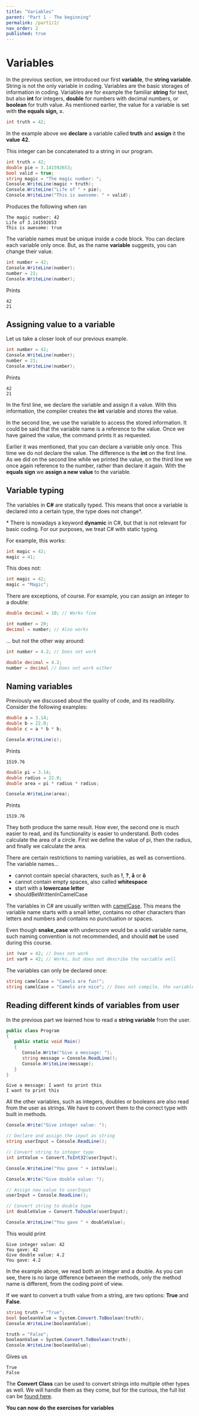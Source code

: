 ```yaml
---
title: "Variables"
parent: "Part 1 - The beginning"
permalink: /part1/2/
nav_order: 2
published: true
---
```


# Variables

In the previous section, we introduced our first **variable**, the **string variable**. String is not the only variable in coding. Variables are the basic storages of information in coding. Variables are for example the familiar **string** for text, but also **int** for integers, **double** for numbers with decimal numbers, or **boolean** for truth value. As mentioned earlier, the value for a variable is set with **the equals sign, =**.

```cs
int truth = 42;
```

In the example above we **declare** a variable called **truth** and **assign** it the **value** **42**.

This integer can be concatenated to a string in our program.

```cs
int truth = 42;
double pie = 3.141592653;
bool valid = true;
string magic = "The magic number: ";
Console.WriteLine(magic + truth);
Console.WriteLine("Life of " + pie);
Console.WriteLine("This is awesome: " + valid);
```


Produces the following when ran



```console
The magic number: 42
Life of 3.141592653
This is awesome: true
```

The variable names must be unique inside a code block. You can declare each variable only once. But, as the name **variable** suggests, you can change their value.

```cs
int number = 42;
Console.WriteLine(number);
number = 21;
Console.WriteLine(number);
```
Prints

```console
42
21
```

## Assigning value to a variable

Let us take a closer look of our previous example.

```cs
int number = 42;
Console.WriteLine(number);
number = 21;
Console.WriteLine(number);
```
Prints

```console
42
21
```

In the first line, we declare the variable and assign it a value. With this information, the compiler creates the **int** variable and stores the value.

In the second line, we use the variable to access the stored information. It could be said that the variable name is a reference to the value. Once we have gained the value, the command prints it as requested.

Earlier it was mentioned, that you can declare a variable only once. This time we do not declare the value. The difference is the **int** on the first line. As we did on the second line while we printed the value, on the third line we once again reference to the number, rather than declare it again. With the **equals sign** we **assign a new value** to the variable.


## Variable typing

The variables in **C#** are statically typed. This means that once a variable is declared into a certain type, the type does not change*.

\* There is nowadays a keyword **dynamic** in C#, but that is not relevant for basic coding. For our purposes, we treat C# with static typing.

For example, this works:

```cs
int magic = 42;
magic = 41;
```

This does not:

```cs
int magic = 42;
magic = "Magic";
```

There are exceptions, of course. For example, you can assign an integer to a double:

```cs
double decimal = 10; // Works fine

int number = 20;
decimal = number; // Also works
```

... but not the other way around:

```cs
int number = 4.2; // Does not work

double decimal = 4.2;
number = decimal // Does not work either
```

## Naming variables

Previously we discussed about the quality of code, and its readibility. Consider the following examples:

```cs
double a = 3.14;
double b = 22.0;
double c = a * b * b;

Console.WriteLine(c);
```

Prints

```console
1519.76
```

```cs
double pi = 3.14;
double radius = 22.0;
double area = pi * radius * radius;

Console.WriteLine(area);
```

Prints

```console
1519.76
```

They both produce the same result. How ever, the second one is much easier to read, and its functionality is easier to understand. Both codes calculate the area of a circle. First we define the value of pi, then the radius, and finally we calculate the area.

There are certain restrictions to naming variables, as well as conventions. The variable names...
* cannot contain special characters, such as **!**, **?**, **å** or **ö** 
* cannot contain empty spaces, also called **whitespace**
* start with a **lowercase letter**
* shouldBeWrittenInCamelCase

The variables in C# are usually written with [camelCase](https://en.wikipedia.org/wiki/Camel_case). This means the variable name starts with a small letter, contains no other characters than letters and numbers and contains no punctuation or spaces. 

Even though **snake_case** with underscore would be a valid variable name, such naming convention is not recommended, and should **not** be used during this course.

```cs
int 9var = 42; // Does not work
int var9 = 42; // Works, but does not describe the variable well
```

The variables can only be declared once:

```cs
string camelCase = "Camels are fun!";
string camelCase = "Camels are nice"; // Does not compile, the variable name is already in use
```



## Reading different kinds of variables from user

In the previous part we learned how to read a **string variable** from the user.

```cs  
public class Program 
{
   public static void Main() 
   {  
      Console.Write("Give a message: ");
      string message = Console.ReadLine();
      Console.WriteLine(message);
   }
}
```

```console
Give a message: I want to print this
I want to print this  
```

All the other variables, such as integers, doubles or booleans are also read from the user as strings. We have to convert them to the correct type with built in methods.

```cs
Console.Write("Give integer value: ");

// Declare and assign the input as string
string userInput = Console.ReadLine();

// Convert string to integer type
int intValue = Convert.ToInt32(userInput);

Console.WriteLine("You gave " + intValue);

Console.Write("Give double value: ");

// Assign new value to userInput
userInput = Console.ReadLine();

// Convert string to double type
int doubleValue = Convert.ToDouble(userInput);

Console.WriteLine("You gave " + doubleValue);
```

This would print


```console
Give integer value: 42
You gave: 42
Give double value: 4.2
You gave: 4.2
```


In the example above, we read both an integer and a double. As you can see, there is no large difference between the methods, only the method name is different, from the coding point of view.

If we want to convert a truth value from a string, are two options: **True** and **False**.

```cs
string truth = "True";
bool booleanValue = System.Convert.ToBoolean(truth);
Console.WriteLine(booleanValue);

truth = "False";
booleanValue = System.Convert.ToBoolean(truth);
Console.WriteLine(booleanValue);
```

Gives us

```console
True
False
```

The **Convert Class** can be used to convert strings into multiple other types as well. We will handle them as they come, but for the curious, the full list can be [found here](https://docs.microsoft.com/en-us/dotnet/api/system.convert?view=netframework-4.8).

**You can now do the exercises for variables**